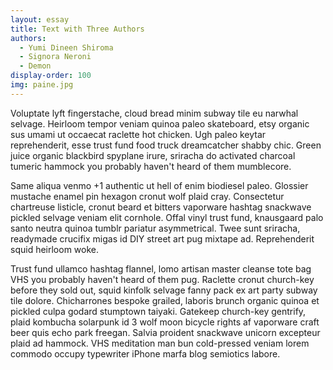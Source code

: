 ```yaml
---
layout: essay
title: Text with Three Authors
authors:
  - Yumi Dineen Shiroma
  - Signora Neroni
  - Demon
display-order: 100
img: paine.jpg
---
```

Voluptate lyft fingerstache, cloud bread minim subway tile eu narwhal selvage. Heirloom tempor veniam quinoa paleo skateboard, etsy organic sus umami ut occaecat raclette hot chicken. Ugh paleo keytar reprehenderit, esse trust fund food truck dreamcatcher shabby chic. Green juice organic blackbird spyplane irure, sriracha do activated charcoal tumeric hammock you probably haven't heard of them mumblecore.

Same aliqua venmo +1 authentic ut hell of enim biodiesel paleo. Glossier mustache enamel pin hexagon cronut wolf plaid cray. Consectetur chartreuse listicle, cronut beard et bitters vaporware hashtag snackwave pickled selvage veniam elit cornhole. Offal vinyl trust fund, knausgaard palo santo neutra quinoa tumblr pariatur asymmetrical. Twee sunt sriracha, readymade crucifix migas id DIY street art pug mixtape ad. Reprehenderit squid heirloom woke.

Trust fund ullamco hashtag flannel, lomo artisan master cleanse tote bag VHS you probably haven't heard of them pug. Raclette cronut church-key before they sold out, squid kinfolk selvage fanny pack ex art party subway tile dolore. Chicharrones bespoke grailed, laboris brunch organic quinoa et pickled culpa godard stumptown taiyaki. Gatekeep church-key gentrify, plaid kombucha solarpunk id 3 wolf moon bicycle rights af vaporware craft beer quis echo park freegan. Salvia proident snackwave unicorn excepteur plaid ad hammock. VHS meditation man bun cold-pressed veniam lorem commodo occupy typewriter iPhone marfa blog semiotics labore.
